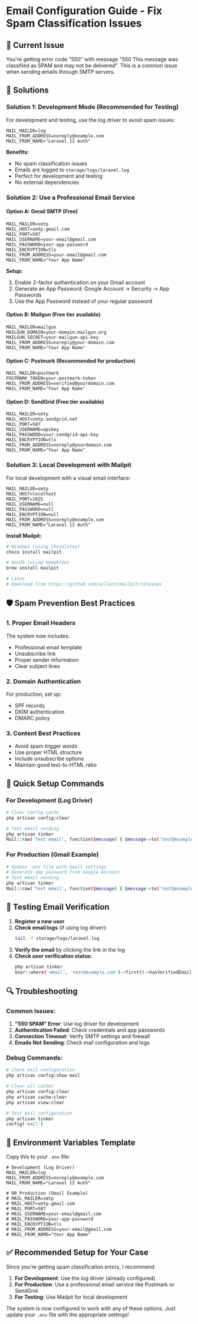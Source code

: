 # Email Configuration Guide - Fix Spam Classification Issues

## 🚨 Current Issue
You're getting error code "550" with message "550 This message was classified as SPAM and may not be delivered". This is a common issue when sending emails through SMTP servers.

## 🔧 Solutions

### Solution 1: Development Mode (Recommended for Testing)
For development and testing, use the log driver to avoid spam issues:

```env
MAIL_MAILER=log
MAIL_FROM_ADDRESS=noreply@example.com
MAIL_FROM_NAME="Laravel 12 Auth"
```

**Benefits:**
- No spam classification issues
- Emails are logged to `storage/logs/laravel.log`
- Perfect for development and testing
- No external dependencies

### Solution 2: Use a Professional Email Service

#### Option A: Gmail SMTP (Free)
```env
MAIL_MAILER=smtp
MAIL_HOST=smtp.gmail.com
MAIL_PORT=587
MAIL_USERNAME=your-email@gmail.com
MAIL_PASSWORD=your-app-password
MAIL_ENCRYPTION=tls
MAIL_FROM_ADDRESS=your-email@gmail.com
MAIL_FROM_NAME="Your App Name"
```

**Setup:**
1. Enable 2-factor authentication on your Gmail account
2. Generate an App Password: Google Account → Security → App Passwords
3. Use the App Password instead of your regular password

#### Option B: Mailgun (Free tier available)
```env
MAIL_MAILER=mailgun
MAILGUN_DOMAIN=your-domain.mailgun.org
MAILGUN_SECRET=your-mailgun-api-key
MAIL_FROM_ADDRESS=noreply@your-domain.com
MAIL_FROM_NAME="Your App Name"
```

#### Option C: Postmark (Recommended for production)
```env
MAIL_MAILER=postmark
POSTMARK_TOKEN=your-postmark-token
MAIL_FROM_ADDRESS=verified@yourdomain.com
MAIL_FROM_NAME="Your App Name"
```

#### Option D: SendGrid (Free tier available)
```env
MAIL_MAILER=smtp
MAIL_HOST=smtp.sendgrid.net
MAIL_PORT=587
MAIL_USERNAME=apikey
MAIL_PASSWORD=your-sendgrid-api-key
MAIL_ENCRYPTION=tls
MAIL_FROM_ADDRESS=noreply@yourdomain.com
MAIL_FROM_NAME="Your App Name"
```

### Solution 3: Local Development with Mailpit
For local development with a visual email interface:

```env
MAIL_MAILER=smtp
MAIL_HOST=localhost
MAIL_PORT=1025
MAIL_USERNAME=null
MAIL_PASSWORD=null
MAIL_ENCRYPTION=null
MAIL_FROM_ADDRESS=noreply@example.com
MAIL_FROM_NAME="Laravel 12 Auth"
```

**Install Mailpit:**
```bash
# Windows (using Chocolatey)
choco install mailpit

# macOS (using Homebrew)
brew install mailpit

# Linux
# Download from https://github.com/axllent/mailpit/releases
```

## 🛡️ Spam Prevention Best Practices

### 1. Proper Email Headers
The system now includes:
- Professional email template
- Unsubscribe link
- Proper sender information
- Clear subject lines

### 2. Domain Authentication
For production, set up:
- SPF records
- DKIM authentication
- DMARC policy

### 3. Content Best Practices
- Avoid spam trigger words
- Use proper HTML structure
- Include unsubscribe options
- Maintain good text-to-HTML ratio

## 🚀 Quick Setup Commands

### For Development (Log Driver)
```bash
# Clear config cache
php artisan config:clear

# Test email sending
php artisan tinker
Mail::raw('Test email', function($message) { $message->to('test@example.com')->subject('Test'); });
```

### For Production (Gmail Example)
```bash
# Update .env file with Gmail settings
# Generate app password from Google Account
# Test email sending
php artisan tinker
Mail::raw('Test email', function($message) { $message->to('test@example.com')->subject('Test'); });
```

## 📧 Testing Email Verification

1. **Register a new user**
2. **Check email logs** (if using log driver):
   ```bash
   tail -f storage/logs/laravel.log
   ```
3. **Verify the email** by clicking the link in the log
4. **Check user verification status**:
   ```bash
   php artisan tinker
   User::where('email', 'test@example.com')->first()->hasVerifiedEmail()
   ```

## 🔍 Troubleshooting

### Common Issues:

1. **"550 SPAM" Error**: Use log driver for development
2. **Authentication Failed**: Check credentials and app passwords
3. **Connection Timeout**: Verify SMTP settings and firewall
4. **Emails Not Sending**: Check mail configuration and logs

### Debug Commands:
```bash
# Check mail configuration
php artisan config:show mail

# Clear all caches
php artisan config:clear
php artisan cache:clear
php artisan view:clear

# Test mail configuration
php artisan tinker
config('mail')
```

## 📝 Environment Variables Template

Copy this to your `.env` file:

```env
# Development (Log Driver)
MAIL_MAILER=log
MAIL_FROM_ADDRESS=noreply@example.com
MAIL_FROM_NAME="Laravel 12 Auth"

# OR Production (Gmail Example)
# MAIL_MAILER=smtp
# MAIL_HOST=smtp.gmail.com
# MAIL_PORT=587
# MAIL_USERNAME=your-email@gmail.com
# MAIL_PASSWORD=your-app-password
# MAIL_ENCRYPTION=tls
# MAIL_FROM_ADDRESS=your-email@gmail.com
# MAIL_FROM_NAME="Your App Name"
```

## ✅ Recommended Setup for Your Case

Since you're getting spam classification errors, I recommend:

1. **For Development**: Use the log driver (already configured)
2. **For Production**: Use a professional email service like Postmark or SendGrid
3. **For Testing**: Use Mailpit for local development

The system is now configured to work with any of these options. Just update your `.env` file with the appropriate settings! 